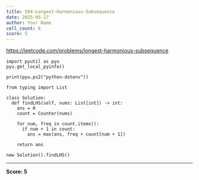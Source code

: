 ```yaml
---
title: 594-Longest-Harmonious-Subsequence
date: 2025-05-17
author: Your Name
cell_count: 6
score: 5
---
```


https://leetcode.com/problems/longest-harmonious-subsequence


```
import pyutil as pyu
pyu.get_local_pyinfo()
```


```
print(pyu.ps2("python-dotenv"))
```


```
from typing import List
```


```
class Solution:
  def findLHS(self, nums: List[int]) -> int:
    ans = 0
    count = Counter(nums)

    for num, freq in count.items():
      if num + 1 in count:
        ans = max(ans, freq + count[num + 1])

    return ans
```


```
new Solution().findLHS()
```


---
**Score: 5**